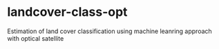 # landcover-class-opt
Estimation of land cover classification using machine leanring approach with optical satellite
